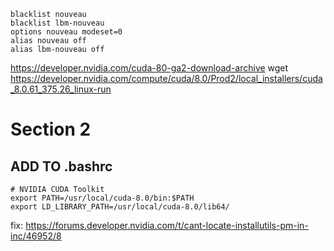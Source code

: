 ```
blacklist nouveau
blacklist lbm-nouveau
options nouveau modeset=0
alias nouveau off
alias lbm-nouveau off
```


https://developer.nvidia.com/cuda-80-ga2-download-archive
wget https://developer.nvidia.com/compute/cuda/8.0/Prod2/local_installers/cuda_8.0.61_375.26_linux-run


# Section 2
## ADD TO .bashrc
```
# NVIDIA CUDA Toolkit
export PATH=/usr/local/cuda-8.0/bin:$PATH
export LD_LIBRARY_PATH=/usr/local/cuda-8.0/lib64/
```
fix: https://forums.developer.nvidia.com/t/cant-locate-installutils-pm-in-inc/46952/8
